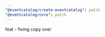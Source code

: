 ```yaml
---
"@eventcatalog/create-eventcatalog": patch
"@eventcatalog/core": patch
---
```


feat - fixing copy over
